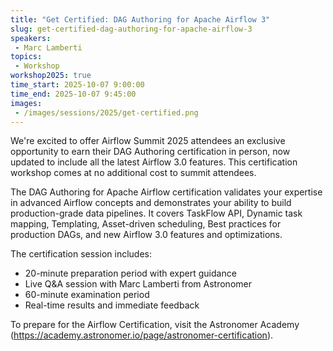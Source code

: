 ```yaml
---
title: "Get Certified: DAG Authoring for Apache Airflow 3"
slug: get-certified-dag-authoring-for-apache-airflow-3
speakers:
 - Marc Lamberti
topics:
 - Workshop
workshop2025: true
time_start: 2025-10-07 9:00:00
time_end: 2025-10-07 9:45:00
images:
 - /images/sessions/2025/get-certified.png
---
```


We're excited to offer Airflow Summit 2025 attendees an exclusive opportunity to earn their DAG Authoring certification in person, now updated to include all the latest Airflow 3.0 features. This certification workshop comes at no additional cost to summit attendees.

The DAG Authoring for Apache Airflow certification validates your expertise in advanced Airflow concepts and demonstrates your ability to build production-grade data pipelines. It covers TaskFlow API, Dynamic task mapping, Templating, Asset-driven scheduling, Best practices for production DAGs, and new Airflow 3.0 features and optimizations.

The certification session includes:
- 20-minute preparation period with expert guidance
- Live Q&A session with Marc Lamberti from Astronomer
- 60-minute examination period
- Real-time results and immediate feedback

To prepare for the Airflow Certification, visit the Astronomer Academy (https://academy.astronomer.io/page/astronomer-certification).